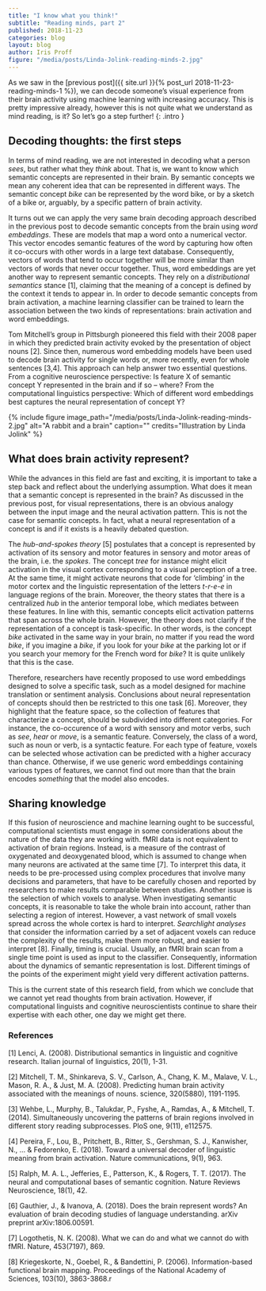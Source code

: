 ```yaml
---
title: "I know what you think!"
subtitle: "Reading minds, part 2"
published: 2018-11-23
categories: blog
layout: blog
author: Iris Proff
figure: "/media/posts/Linda-Jolink-reading-minds-2.jpg"
---
```


As we saw in the [previous post]({{ site.url }}{% post_url 2018-11-23-reading-minds-1 %}), we can decode someone’s visual experience from their brain activity using machine learning with increasing accuracy. This is pretty impressive already, however this is not quite what we understand as mind reading, is it? So let’s go a step further!
{: .intro }

## Decoding thoughts: the first steps

In terms of mind reading, we are not interested in decoding what a person *sees*, but rather what they *think* about. That is, we want to know which semantic concepts are represented in their brain. By semantic concepts we mean any coherent idea that can be represented in different ways. The semantic concept *bike* can be represented by the word bike, or by a sketch of a bike or, arguably, by a specific pattern of brain activity. 

It turns out we can apply the very same brain decoding approach described in the previous post to decode semantic concepts from the brain using *word embeddings*. These are models that map a word onto a numerical vector. This vector encodes semantic features of the word by capturing how often it co-occurs with other words in a large text database. Consequently, vectors of words that tend to occur together will be more similar than vectors of words that never occur together. Thus, word embeddings are yet another way to represent semantic concepts. They rely on a *distributional semantics* stance [1], claiming that the meaning of a concept is defined by the context it tends to appear in. In order to decode semantic concepts from brain activation, a machine learning classifier can be trained to learn the association between the two kinds of representations: brain activation and word embeddings. 

Tom Mitchell’s group in Pittsburgh pioneered this field with their 2008 paper in which they predicted brain activity evoked by the presentation of object nouns [2]. Since then, numerous word embedding models have been used to decode brain activity for single words or, more recently, even for whole sentences [3,4]. This approach can help answer two essential questions. From a cognitive neuroscience perspective:  Is feature X of semantic concept Y represented in the brain and if so – where? From the computational linguistics perspective: Which of different word embeddings best captures the neural representation of concept Y?

{%
 include figure
 image_path="/media/posts/Linda-Jolink-reading-minds-2.jpg"
 alt="A rabbit and a brain"
 caption=""
 credits="Illustration by Linda Jolink"
%}

## What does brain activity represent?

While the advances in this field are fast and exciting, it is important to take a step back and reflect about the underlying assumption. What does it mean that a semantic concept is represented in the brain? As discussed in the previous post, for visual representations, there is an obvious analogy between the input image and the neural activation pattern. This is not the case for semantic concepts. In fact, what a neural representation of a concept is and if it exists is a heavily debated question.

The *hub-and-spokes theory* [5] postulates that a concept is represented by activation of its sensory and motor features in sensory and motor areas of the brain, i.e. the *spokes*. The concept *tree* for instance might elicit activation in the visual cortex corresponding to a visual perception of a tree. At the same time, it might activate neurons that code for ‘climbing’ in the motor cortex and the linguistic representation of the letters *t-r-e-e* in language regions of the brain. Moreover, the theory states that there is a centralized *hub* in the anterior temporal lobe, which mediates between these features. In line with this, semantic concepts elicit activation patterns that span across the whole brain. However, the theory does not clarify if the representation of a concept is task-specific. In other words, is the concept *bike* activated in the same way in your brain, no matter if you read the word *bike*, if you imagine a *bike*, if you look for your *bike* at the parking lot or if you search your memory for the French word for *bike*? It is quite unlikely that this is the case.

Therefore, researchers have recently proposed to use word embeddings designed to solve a specific task, such as a model designed for machine translation or sentiment analysis. Conclusions about neural representation of concepts should then be restricted to this one task [6]. Moreover, they highlight that the feature space, so the collection of features that characterize a concept, should be subdivided into different categories. For instance, the co-occurence of a word with sensory and motor verbs, such as *see*, *hear* or *move*, is a semantic feature. Conversely, the class of a word, such as noun or verb, is a syntactic feature. For each type of feature, voxels can be selected whose activation can be predicted with a higher accuracy than chance. Otherwise, if we use generic word embeddings containing various types of features, we cannot find out more than that the brain encodes *something* that the model also encodes.

## Sharing knowledge

If this fusion of neuroscience and machine learning ought to be successful, computational scientists must engage in some considerations about the nature of the data they are working with. fMRI data is not equivalent to activation of brain regions. Instead, is a measure of the contrast of oxygenated and deoxygenated blood, which is assumed to change when many neurons are activated at the same time [7]. To interpret this data, it needs to be pre-processed using complex procedures that involve many decisions and parameters, that have to be carefully chosen and reported by researchers to make results comparable between studies. Another issue is the selection of which voxels to analyse. When investigating semantic concepts, it is reasonable to take the whole brain into account, rather than selecting a region of interest. However, a vast network of small voxels spread across the whole cortex is hard to interpret. *Searchlight analyses* that consider the information carried by a set of adjacent voxels can reduce the complexity of the results, make them more robust, and easier to interpret [8]. Finally, timing is crucial. Usually, an fMRI brain scan from a single time point is used as input to the classifier. Consequently, information about the dynamics of semantic representation is lost. Different timings of the points of the experiment might yield very different activation patterns. 

This is the current state of this research field, from which we conclude that we cannot yet read thoughts from brain activation. However, if computational linguists and cognitive neuroscientists continue to share their expertise with each other, one day we might get there.

### References

[1] Lenci, A. (2008). Distributional semantics in linguistic and cognitive research. Italian journal of linguistics, 20(1), 1-31.

[2] Mitchell, T. M., Shinkareva, S. V., Carlson, A., Chang, K. M., Malave, V. L., Mason, R. A., & Just, M. A. (2008). Predicting human brain activity associated with the meanings of nouns. science, 320(5880), 1191-1195.

[3] Wehbe, L., Murphy, B., Talukdar, P., Fyshe, A., Ramdas, A., & Mitchell, T. (2014). Simultaneously uncovering the patterns of brain regions involved in different story reading subprocesses. PloS one, 9(11), e112575.

[4] Pereira, F., Lou, B., Pritchett, B., Ritter, S., Gershman, S. J., Kanwisher, N., ... & Fedorenko, E. (2018). Toward a universal decoder of linguistic meaning from brain activation. Nature communications, 9(1), 963.

[5] Ralph, M. A. L., Jefferies, E., Patterson, K., & Rogers, T. T. (2017). The neural and computational bases of semantic cognition. Nature Reviews Neuroscience, 18(1), 42.

[6] Gauthier, J., & Ivanova, A. (2018). Does the brain represent words? An evaluation of brain decoding studies of language understanding. arXiv preprint arXiv:1806.00591.

[7] Logothetis, N. K. (2008). What we can do and what we cannot do with fMRI. Nature, 453(7197), 869.

[8] Kriegeskorte, N., Goebel, R., & Bandettini, P. (2006). Information-based functional brain mapping. Proceedings of the National Academy of Sciences, 103(10), 3863-3868.r